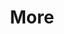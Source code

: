 ---
title: More
date: 
draft: false

# descripcion
description : Pulsera de plata 925 y microcubic

materials: Plata 925

color: Plateado

dimensions: 19cm largo

code: 03-21-0526

type: "Pulseras"

categories: []

price: $3.910,00

# Images
# first image will be shown in the product page
images:
  # - image: "images/path_to_image"
  # La ubicacion de las imagenes es imagenes/Pulseras/Pulseras.Microcubic/03-21-0526-more
  - image: "./images/pulseras/microcubic/03-21-0526.JPG"
---
